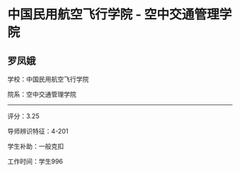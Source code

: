 # 中国民用航空飞行学院 - 空中交通管理学院

## 罗凤娥

学校：中国民用航空飞行学院

院系：空中交通管理学院

* * *

评分：3.25

导师辨识特征：4-201

学生补助：一般克扣

工作时间：学生996